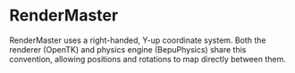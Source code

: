 # RenderMaster

RenderMaster uses a right-handed, Y-up coordinate system. Both the renderer (OpenTK) and physics engine (BepuPhysics) share this convention, allowing positions and rotations to map directly between them.
